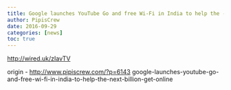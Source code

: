 ```yaml
---
title: Google launches YouTube Go and free Wi-Fi in India to help the -next billion- get online
author: PipisCrew
date: 2016-09-29
categories: [news]
toc: true
---
```


http://wired.uk/zIavTV

origin - http://www.pipiscrew.com/?p=6143 google-launches-youtube-go-and-free-wi-fi-in-india-to-help-the-next-billion-get-online